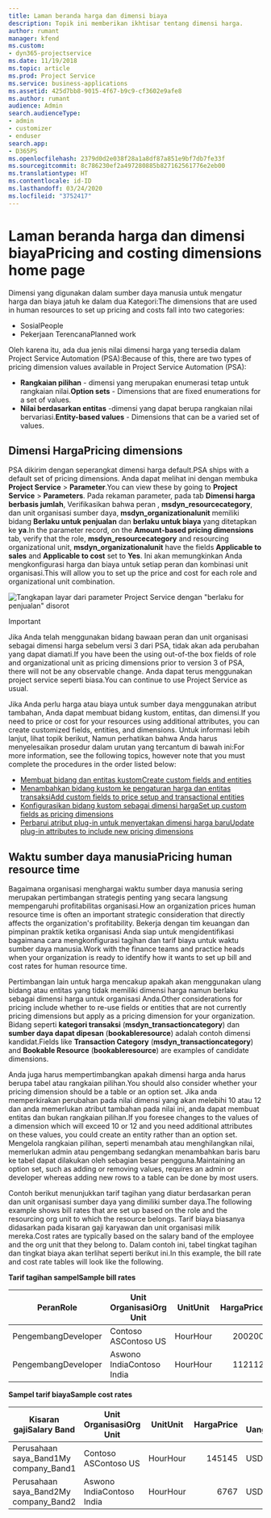 ```yaml
---
title: Laman beranda harga dan dimensi biaya
description: Topik ini memberikan ikhtisar tentang dimensi harga.
author: rumant
manager: kfend
ms.custom:
- dyn365-projectservice
ms.date: 11/19/2018
ms.topic: article
ms.prod: Project Service
ms.service: business-applications
ms.assetid: 425d7bb8-9015-4f67-b9c9-cf3602e9afe8
ms.author: rumant
audience: Admin
search.audienceType:
- admin
- customizer
- enduser
search.app:
- D365PS
ms.openlocfilehash: 2379d0d2e038f28a1a8df87a851e9bf7db7fe33f
ms.sourcegitcommit: 8c786230ef2a497280885b827162561776e2eb00
ms.translationtype: HT
ms.contentlocale: id-ID
ms.lasthandoff: 03/24/2020
ms.locfileid: "3752417"
---
```

# <a name="pricing-and-costing-dimensions-home-page"></a><span data-ttu-id="4859c-103">Laman beranda harga dan dimensi biaya</span><span class="sxs-lookup"><span data-stu-id="4859c-103">Pricing and costing dimensions home page</span></span>

<span data-ttu-id="4859c-104">Dimensi yang digunakan dalam sumber daya manusia untuk mengatur harga dan biaya jatuh ke dalam dua Kategori:</span><span class="sxs-lookup"><span data-stu-id="4859c-104">The dimensions that are used in human resources to set up pricing and costs fall into two categories:</span></span>

- <span data-ttu-id="4859c-105">Sosial</span><span class="sxs-lookup"><span data-stu-id="4859c-105">People</span></span>
- <span data-ttu-id="4859c-106">Pekerjaan Terencana</span><span class="sxs-lookup"><span data-stu-id="4859c-106">Planned work</span></span>

<span data-ttu-id="4859c-107">Oleh karena itu, ada dua jenis nilai dimensi harga yang tersedia dalam Project Service Automation (PSA):</span><span class="sxs-lookup"><span data-stu-id="4859c-107">Because of this, there are two types of pricing dimension values available in Project Service Automation (PSA):</span></span> 

- <span data-ttu-id="4859c-108">**Rangkaian pilihan** - dimensi yang merupakan enumerasi tetap untuk rangkaian nilai.</span><span class="sxs-lookup"><span data-stu-id="4859c-108">**Option sets** - Dimensions that are fixed enumerations for a set of values.</span></span>
- <span data-ttu-id="4859c-109">**Nilai berdasarkan entitas** -dimensi yang dapat berupa rangkaian nilai bervariasi.</span><span class="sxs-lookup"><span data-stu-id="4859c-109">**Entity-based values** - Dimensions that can be a varied set of values.</span></span>

## <a name="pricing-dimensions"></a><span data-ttu-id="4859c-110">Dimensi Harga</span><span class="sxs-lookup"><span data-stu-id="4859c-110">Pricing dimensions</span></span>

<span data-ttu-id="4859c-111">PSA dikirim dengan seperangkat dimensi harga default.</span><span class="sxs-lookup"><span data-stu-id="4859c-111">PSA ships with a default set of pricing dimensions.</span></span> <span data-ttu-id="4859c-112">Anda dapat melihat ini dengan membuka **Project Service** > **Parameter**.</span><span class="sxs-lookup"><span data-stu-id="4859c-112">You can view these by going to **Project Service** > **Parameters**.</span></span> <span data-ttu-id="4859c-113">Pada rekaman parameter, pada tab **Dimensi harga berbasis jumlah**, Verifikasikan bahwa peran , **msdyn_resourcecategory**, dan unit organisasi sumber daya, **msdyn_organizationalunit** memiliki bidang **Berlaku untuk penjualan** dan **berlaku untuk biaya** yang ditetapkan ke **ya**.</span><span class="sxs-lookup"><span data-stu-id="4859c-113">In the parameter record, on the **Amount-based pricing dimensions** tab, verify that the role, **msdyn_resourcecategory** and resourcing organizational unit, **msdyn_organizationalunit** have the fields **Applicable to sales** and **Applicable to cost** set to **Yes**.</span></span> <span data-ttu-id="4859c-114">Ini akan memungkinkan Anda mengkonfigurasi harga dan biaya untuk setiap peran dan kombinasi unit organisasi.</span><span class="sxs-lookup"><span data-stu-id="4859c-114">This will allow you to set up the price and cost for each role and organizational unit combination.</span></span>

![Tangkapan layar dari parameter Project Service dengan "berlaku for penjualan" disorot](media/PS-OOB-parameters.png)

> [!IMPORTANT]
> <span data-ttu-id="4859c-116">Jika Anda telah menggunakan bidang bawaan peran dan unit organisasi sebagai dimensi harga sebelum versi 3 dari PSA, tidak akan ada perubahan yang dapat diamati.</span><span class="sxs-lookup"><span data-stu-id="4859c-116">If you have been the using out-of-the box fields of role and organizational unit as pricing dimensions prior to version 3 of PSA, there will not be any observable change.</span></span> <span data-ttu-id="4859c-117">Anda dapat terus menggunakan project service seperti biasa.</span><span class="sxs-lookup"><span data-stu-id="4859c-117">You can continue to use Project Service as usual.</span></span> 

<span data-ttu-id="4859c-118">Jika Anda perlu harga atau biaya untuk sumber daya menggunakan atribut tambahan, Anda dapat membuat bidang kustom, entitas, dan dimensi.</span><span class="sxs-lookup"><span data-stu-id="4859c-118">If you need to price or cost for your resources using additional attributes, you can create customized fields, entities, and dimensions.</span></span> <span data-ttu-id="4859c-119">Untuk informasi lebih lanjut, lihat topik berikut, Namun perhatikan bahwa Anda harus menyelesaikan prosedur dalam urutan yang tercantum di bawah ini:</span><span class="sxs-lookup"><span data-stu-id="4859c-119">For more information, see the following topics, however note that you must complete the procedures in the order listed below:</span></span>

- [<span data-ttu-id="4859c-120">Membuat bidang dan entitas kustom</span><span class="sxs-lookup"><span data-stu-id="4859c-120">Create custom fields and entities</span></span>](create-custom-fields-entities.md)
- [<span data-ttu-id="4859c-121">Menambahkan bidang kustom ke pengaturan harga dan entitas transaksi</span><span class="sxs-lookup"><span data-stu-id="4859c-121">Add custom fields to price setup and transactional entities</span></span>](field-references.md)
- [<span data-ttu-id="4859c-122">Konfigurasikan bidang kustom sebagai dimensi harga</span><span class="sxs-lookup"><span data-stu-id="4859c-122">Set up custom fields as pricing dimensions</span></span>](set-up-pricing-dimensions.md)
- [<span data-ttu-id="4859c-123">Perbarui atribut plug-in untuk menyertakan dimensi harga baru</span><span class="sxs-lookup"><span data-stu-id="4859c-123">Update plug-in attributes to include new pricing dimensions</span></span>](update-plug-in-attributes.md)

## <a name="pricing-human-resource-time"></a><span data-ttu-id="4859c-124">Waktu sumber daya manusia</span><span class="sxs-lookup"><span data-stu-id="4859c-124">Pricing human resource time</span></span>
<span data-ttu-id="4859c-125">Bagaimana organisasi menghargai waktu sumber daya manusia sering merupakan pertimbangan strategis penting yang secara langsung mempengaruhi profitabilitas organisasi.</span><span class="sxs-lookup"><span data-stu-id="4859c-125">How an organization prices human resource time is often an important strategic consideration that directly affects the organization's profitability.</span></span> <span data-ttu-id="4859c-126">Bekerja dengan tim keuangan dan pimpinan praktik ketika organisasi Anda siap untuk mengidentifikasi bagaimana cara mengkonfigurasi tagihan dan tarif biaya untuk waktu sumber daya manusia.</span><span class="sxs-lookup"><span data-stu-id="4859c-126">Work with the finance teams and practice heads when your organization is ready to identify how it wants to set up bill and cost rates for human resource time.</span></span>

<span data-ttu-id="4859c-127">Pertimbangan lain untuk harga mencakup apakah akan menggunakan ulang bidang atau entitas yang tidak memiliki dimensi harga namun berlaku sebagai dimensi harga untuk organisasi Anda.</span><span class="sxs-lookup"><span data-stu-id="4859c-127">Other considerations for pricing include whether to re-use fields or entities that are not currently pricing dimensions but apply as a pricing dimension for your organization.</span></span> <span data-ttu-id="4859c-128">Bidang seperti **kategori transaksi** (**msdyn_transactioncategory**) dan **sumber daya dapat dipesan** (**bookableresource**) adalah contoh dimensi kandidat.</span><span class="sxs-lookup"><span data-stu-id="4859c-128">Fields like **Transaction Category** (**msdyn_transactioncategory**) and **Bookable Resource** (**bookableresource**) are examples of candidate dimensions.</span></span> 

<span data-ttu-id="4859c-129">Anda juga harus mempertimbangkan apakah dimensi harga anda harus berupa tabel atau rangkaian pilihan.</span><span class="sxs-lookup"><span data-stu-id="4859c-129">You should also consider whether your pricing dimension should be a table or an option set.</span></span> <span data-ttu-id="4859c-130">Jika anda memperkirakan perubahan pada nilai dimensi yang akan melebihi 10 atau 12 dan anda memerlukan atribut tambahan pada nilai ini, anda dapat membuat entitas dan bukan rangkaian pilihan.</span><span class="sxs-lookup"><span data-stu-id="4859c-130">If you foresee changes to the values of a dimension which will exceed 10 or 12 and you need additional attributes on these values, you could create an entity rather than an option set.</span></span> <span data-ttu-id="4859c-131">Mengelola rangkaian pilihan, seperti menambah atau menghilangkan nilai, memerlukan admin atau pengembang sedangkan menambahkan baris baru ke tabel dapat dilakukan oleh sebagian besar pengguna.</span><span class="sxs-lookup"><span data-stu-id="4859c-131">Maintaining an option set, such as adding or removing values, requires an admin or developer whereas adding new rows to a table can be done by most users.</span></span>

<span data-ttu-id="4859c-132">Contoh berikut menunjukkan tarif tagihan yang diatur berdasarkan peran dan unit organisasi sumber daya yang dimiliki sumber daya.</span><span class="sxs-lookup"><span data-stu-id="4859c-132">The following example shows bill rates that are set up based on the role and the resourcing org unit to which the resource belongs.</span></span> <span data-ttu-id="4859c-133">Tarif biaya biasanya didasarkan pada kisaran gaji karyawan dan unit organisasi milik mereka.</span><span class="sxs-lookup"><span data-stu-id="4859c-133">Cost rates are typically based on the salary band of the employee and the org unit that they belong to.</span></span> <span data-ttu-id="4859c-134">Dalam contoh ini, tabel tingkat tagihan dan tingkat biaya akan terlihat seperti berikut ini.</span><span class="sxs-lookup"><span data-stu-id="4859c-134">In this example, the bill rate and cost rate tables will look like the following.</span></span>

<span data-ttu-id="4859c-135">**Tarif tagihan sampel**</span><span class="sxs-lookup"><span data-stu-id="4859c-135">**Sample bill rates**</span></span>

| <span data-ttu-id="4859c-136">Peran</span><span class="sxs-lookup"><span data-stu-id="4859c-136">Role</span></span>        | <span data-ttu-id="4859c-137">Unit Organisasi</span><span class="sxs-lookup"><span data-stu-id="4859c-137">Org Unit</span></span>    |<span data-ttu-id="4859c-138">Unit</span><span class="sxs-lookup"><span data-stu-id="4859c-138">Unit</span></span>      |<span data-ttu-id="4859c-139">Harga</span><span class="sxs-lookup"><span data-stu-id="4859c-139">Price</span></span>      |<span data-ttu-id="4859c-140">Mata Uang</span><span class="sxs-lookup"><span data-stu-id="4859c-140">Currency</span></span>  |
| ------------|-------------|----------|----------:|----------|
| <span data-ttu-id="4859c-141">Pengembang</span><span class="sxs-lookup"><span data-stu-id="4859c-141">Developer</span></span>   | <span data-ttu-id="4859c-142">Contoso AS</span><span class="sxs-lookup"><span data-stu-id="4859c-142">Contoso US</span></span>  |<span data-ttu-id="4859c-143">Hour</span><span class="sxs-lookup"><span data-stu-id="4859c-143">Hour</span></span> | <span data-ttu-id="4859c-144">200</span><span class="sxs-lookup"><span data-stu-id="4859c-144">200</span></span>|<span data-ttu-id="4859c-145">USD</span><span class="sxs-lookup"><span data-stu-id="4859c-145">USD</span></span>     |
| <span data-ttu-id="4859c-146">Pengembang</span><span class="sxs-lookup"><span data-stu-id="4859c-146">Developer</span></span>   | <span data-ttu-id="4859c-147">Aswono India</span><span class="sxs-lookup"><span data-stu-id="4859c-147">Contoso India</span></span> |<span data-ttu-id="4859c-148">Hour</span><span class="sxs-lookup"><span data-stu-id="4859c-148">Hour</span></span>|   <span data-ttu-id="4859c-149">112</span><span class="sxs-lookup"><span data-stu-id="4859c-149">112</span></span>|<span data-ttu-id="4859c-150">USD</span><span class="sxs-lookup"><span data-stu-id="4859c-150">USD</span></span>     |


<span data-ttu-id="4859c-151">**Sampel tarif biaya**</span><span class="sxs-lookup"><span data-stu-id="4859c-151">**Sample cost rates**</span></span>

| <span data-ttu-id="4859c-152">Kisaran gaji</span><span class="sxs-lookup"><span data-stu-id="4859c-152">Salary Band</span></span>     | <span data-ttu-id="4859c-153">Unit Organisasi</span><span class="sxs-lookup"><span data-stu-id="4859c-153">Org Unit</span></span>    |<span data-ttu-id="4859c-154">Unit</span><span class="sxs-lookup"><span data-stu-id="4859c-154">Unit</span></span>      |<span data-ttu-id="4859c-155">Harga</span><span class="sxs-lookup"><span data-stu-id="4859c-155">Price</span></span>      |<span data-ttu-id="4859c-156">Mata Uang</span><span class="sxs-lookup"><span data-stu-id="4859c-156">Currency</span></span>  |
| ----------------|-------------|----------|----------:|----------|
| <span data-ttu-id="4859c-157">Perusahaan saya_Band1</span><span class="sxs-lookup"><span data-stu-id="4859c-157">My company_Band1</span></span> | <span data-ttu-id="4859c-158">Contoso AS</span><span class="sxs-lookup"><span data-stu-id="4859c-158">Contoso US</span></span>  |<span data-ttu-id="4859c-159">Hour</span><span class="sxs-lookup"><span data-stu-id="4859c-159">Hour</span></span> | <span data-ttu-id="4859c-160">145</span><span class="sxs-lookup"><span data-stu-id="4859c-160">145</span></span>|<span data-ttu-id="4859c-161">USD</span><span class="sxs-lookup"><span data-stu-id="4859c-161">USD</span></span>     |
| <span data-ttu-id="4859c-162">Perusahaan saya_Band2</span><span class="sxs-lookup"><span data-stu-id="4859c-162">My company_Band2</span></span> | <span data-ttu-id="4859c-163">Aswono India</span><span class="sxs-lookup"><span data-stu-id="4859c-163">Contoso India</span></span> |<span data-ttu-id="4859c-164">Hour</span><span class="sxs-lookup"><span data-stu-id="4859c-164">Hour</span></span>|   <span data-ttu-id="4859c-165">67</span><span class="sxs-lookup"><span data-stu-id="4859c-165">67</span></span>|<span data-ttu-id="4859c-166">USD</span><span class="sxs-lookup"><span data-stu-id="4859c-166">USD</span></span>     |
